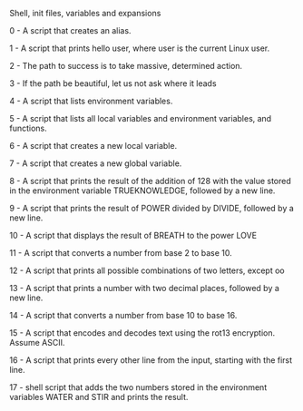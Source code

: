 Shell, init files, variables and expansions

0 - A script that creates an alias.

1 - A script that prints hello user, where user is the current Linux user.

2 - The path to success is to take massive, determined action.

3 - If the path be beautiful, let us not ask where it leads

4 - A script that lists environment variables.

5 - A script that lists all local variables and environment variables, and functions.

6 - A script that creates a new local variable.

7 - A script that creates a new global variable.

8 - A script that prints the result of the addition of 128 with the value stored in the environment variable TRUEKNOWLEDGE, followed by a new line.

9 - A script that prints the result of POWER divided by DIVIDE, followed by a new line.

10 - A script that displays the result of BREATH to the power LOVE

11 - A script that converts a number from base 2 to base 10.

12 - A script that prints all possible combinations of two letters, except oo

13 - A script that prints a number with two decimal places, followed by a new line.

14 - A script that converts a number from base 10 to base 16.

15 - A script that encodes and decodes text using the rot13 encryption. Assume ASCII.

16 - A script that prints every other line from the input, starting with the first line.

17 - shell script that adds the two numbers stored in the environment variables WATER and STIR and prints the result.
